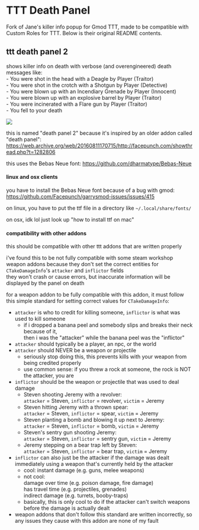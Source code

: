 # TTT Death Panel
Fork of Jane's killer info popup for Gmod TTT, made to be compatible with Custom Roles for TTT. Below is their original README contents.

## ttt death panel 2

shows killer info on death with verbose (and overengineered) death messages like:\
\- You were shot in the head with a Deagle by Player (Traitor)\
\- You were shot in the crotch with a Shotgun by Player (Detective)\
\- You were blown up with an Incendiary Grenade by Player (Innocent)\
\- You were blown up with an explosive barrel by Player (Traitor)\
\- You were incinerated with a Flare gun by Player (Traitor)\
\- You fell to your death

![](https://cdn.discordapp.com/attachments/462389994204561419/940463997361225798/unknown.png)

this is named "death panel 2" because it's inspired by an older addon called "death panel": https://web.archive.org/web/20160811170715/http://facepunch.com/showthread.php?t=1282806

this uses the Bebas Neue font: https://github.com/dharmatype/Bebas-Neue

#### linux and osx clients

you have to install the Bebas Neue font because of a bug with gmod: https://github.com/Facepunch/garrysmod-issues/issues/415

on linux, you have to put the ttf file in a directory like `~/.local/share/fonts/`

on osx, idk lol just look up "how to install ttf on mac"

#### compatibility with other addons

this should be compatible with other ttt addons that are written properly

i've found this to be not fully compatible with some steam workshop weapon addons because they don't set the correct entities for `CTakeDamageInfo`'s `attacker` and `inflictor` fields\
they won't crash or cause errors, but inaccurate information will be displayed by the panel on death

for a weapon addon to be fully compatible with this addon, it must follow this simple standard for setting correct values for `CTakeDamageInfo`:

* `attacker` is who to credit for killing someone, `inflictor` is what was used to kill someone
  * if i dropped a banana peel and somebody slips and breaks their neck because of it,\
  then i was the "attacker" while the banana peel was the "inflictor"
* `attacker` should typically be a player, an npc, or the world
* `attacker` should NEVER be a weapon or projectile
  * seriously stop doing this, this prevents kills with your weapon from being credited properly
  * use common sense: if you threw a rock at someone, the rock is NOT the attacker, you are
* `inflictor` should be the weapon or projectile that was used to deal damage
  * Steven shooting Jeremy with a revolver:\
  `attacker` = Steven, `inflictor` = revolver, `victim` = Jeremy
  * Steven hitting Jeremy with a thrown spear:\
  `attacker` = Steven, `inflictor` = spear, `victim` = Jeremy
  * Steven planting a bomb and blowing it up next to Jeremy:\
  `attacker` = Steven, `inflictor` = bomb, `victim` = Jeremy
  * Steven's sentry gun shooting Jeremy:\
  `attacker` = Steven, `inflictor` = sentry gun, `victim` = Jeremy
  * Jeremy stepping on a bear trap left by Steven:\
  `attacker` = Steven, `inflictor` = bear trap, `victim` = Jeremy
* `inflictor` can also just be the attacker if the damage was dealt immediately using a weapon that's currently held by the attacker
  * cool: instant damage (e.g. guns, melee weapons)
  * not cool:\
  damage over time (e.g. poison damage, fire damage)\
  has travel time (e.g. projectiles, grenades)\
  indirect damage (e.g. turrets, booby-traps)
  * basically, this is only cool to do if the attacker can't switch weapons before the damage is actually dealt
* weapon addons that don't follow this standard are written incorrectly, so any issues they cause with this addon are none of my fault
